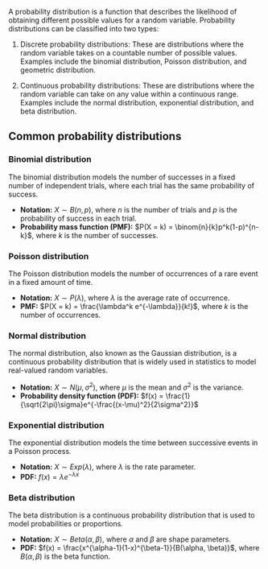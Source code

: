 
A probability distribution is a function that describes the likelihood of obtaining different possible values for a random variable. Probability distributions can be classified into two types:

1.  Discrete probability distributions: These are distributions where the random variable takes on a countable number of possible values. Examples include the binomial distribution, Poisson distribution, and geometric distribution.
    
2.  Continuous probability distributions: These are distributions where the random variable can take on any value within a continuous range. Examples include the normal distribution, exponential distribution, and beta distribution.
    

## Common probability distributions

### Binomial distribution

The binomial distribution models the number of successes in a fixed number of independent trials, where each trial has the same probability of success.

-   **Notation:** $X \sim B(n,p)$, where $n$ is the number of trials and $p$ is the probability of success in each trial.
-   **Probability mass function (PMF):** $P(X = k) = \binom{n}{k}p^k(1-p)^{n-k}$, where $k$ is the number of successes.

### Poisson distribution

The Poisson distribution models the number of occurrences of a rare event in a fixed amount of time.

-   **Notation:** $X \sim P(\lambda)$, where $\lambda$ is the average rate of occurrence.
-   **PMF:** $P(X = k) = \frac{\lambda^k e^{-\lambda}}{k!}$, where $k$ is the number of occurrences.

### Normal distribution

The normal distribution, also known as the Gaussian distribution, is a continuous probability distribution that is widely used in statistics to model real-valued random variables.

-   **Notation:** $X \sim N(\mu, \sigma^2)$, where $\mu$ is the mean and $\sigma^2$ is the variance.
-   **Probability density function (PDF):** $f(x) = \frac{1}{\sqrt{2\pi}\sigma}e^{-\frac{(x-\mu)^2}{2\sigma^2}}$

### Exponential distribution

The exponential distribution models the time between successive events in a Poisson process.

-   **Notation:** $X \sim Exp(\lambda)$, where $\lambda$ is the rate parameter.
-   **PDF:** $f(x) = \lambda e^{-\lambda x}$

### Beta distribution

The beta distribution is a continuous probability distribution that is used to model probabilities or proportions.

-   **Notation:** $X \sim Beta(\alpha, \beta)$, where $\alpha$ and $\beta$ are shape parameters.
-   **PDF:** $f(x) = \frac{x^{\alpha-1}(1-x)^{\beta-1}}{B(\alpha, \beta)}$, where $B(\alpha, \beta)$ is the beta function.
